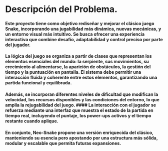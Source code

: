 # Descripción del Problema.
#### Este proyecto tiene como objetivo rediseñar y mejorar el clásico juego Snake, incorporando una jugabilidad más dinámica, nuevas mecánicas, y un entorno visual más intuitivo. Se busca ofrecer una experiencia interactiva que combine desafío, adaptabilidad y control preciso por parte del jugador.
#### La lógica del juego se organiza a partir de clases que representan los elementos esenciales del mundo: la serpiente, sus movimientos, su crecimiento al alimentarse, la aparición de obstáculos, la gestión del tiempo y la puntuación en pantalla. El sistema debe permitir una interacción fluida y coherente entre estos elementos, garantizando una partida funcional y equilibrada.
#### Además, se incorporan diferentes niveles de dificultad que modifican la velocidad, los recursos disponibles y las condiciones del entorno, lo que amplía la rejugabilidad del juego. #### La interacción con el jugador se refuerza mediante una interfaz que muestra el estado de la partida en tiempo real, incluyendo el puntaje, los power-ups activos y el tiempo restante cuando aplique.
#### En conjunto, Neo-Snake propone una versión enriquecida del clásico, manteniendo su esencia pero apostando por una estructura más sólida, modular y escalable que permita futuras expansiones.
